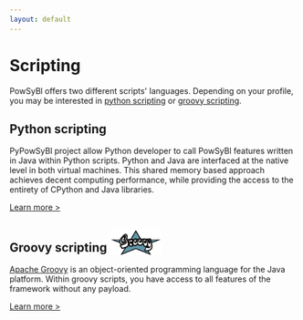 ```yaml
---
layout: default
---
```


# Scripting

PowSyBl offers two different scripts' languages. Depending on your profile, you may be interested in [python scripting](python.md) or [groovy scripting](groovy.md).

## Python scripting <img src="./img/python-logo.png" alt="" style="vertical-align: bottom" height="40"/>
PyPowSyBl project allow Python developer to call PowSyBl features written in Java within Python scripts. Python and Java are interfaced at the native level in both virtual machines. This shared memory based approach achieves decent computing performance, while providing the access to the entirety of CPython and Java libraries.

<a class="call-to-action" href="python">Learn more ></a>

## Groovy scripting <img src="./img/groovy-logo.png" alt="" style="vertical-align: bottom" height="45"/>
[Apache Groovy](https://groovy-lang.org/) is an object-oriented programming language for the Java platform. Within groovy scripts, you have access to all features of the framework without any payload.

<a class="call-to-action" href="groovy">Learn more ></a>




